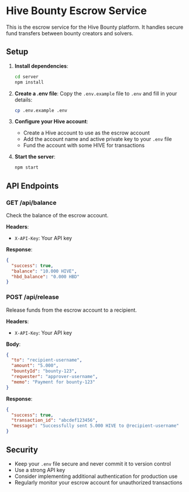 # Hive Bounty Escrow Service

This is the escrow service for the Hive Bounty platform. It handles secure fund transfers between bounty creators and solvers.

## Setup

1. **Install dependencies**:
   ```bash
   cd server
   npm install
   ```

2. **Create a .env file**:
   Copy the `.env.example` file to `.env` and fill in your details:
   ```bash
   cp .env.example .env
   ```

3. **Configure your Hive account**:
   - Create a Hive account to use as the escrow account
   - Add the account name and active private key to your `.env` file
   - Fund the account with some HIVE for transactions

4. **Start the server**:
   ```bash
   npm start
   ```

## API Endpoints

### GET /api/balance
Check the balance of the escrow account.

**Headers**:
- `X-API-Key`: Your API key

**Response**:
```json
{
  "success": true,
  "balance": "10.000 HIVE",
  "hbd_balance": "0.000 HBD"
}
```

### POST /api/release
Release funds from the escrow account to a recipient.

**Headers**:
- `X-API-Key`: Your API key

**Body**:
```json
{
  "to": "recipient-username",
  "amount": "5.000",
  "bountyId": "bounty-123",
  "requester": "approver-username",
  "memo": "Payment for bounty-123"
}
```

**Response**:
```json
{
  "success": true,
  "transaction_id": "abcdef123456",
  "message": "Successfully sent 5.000 HIVE to @recipient-username"
}
```

## Security

- Keep your `.env` file secure and never commit it to version control
- Use a strong API key
- Consider implementing additional authentication for production use
- Regularly monitor your escrow account for unauthorized transactions 